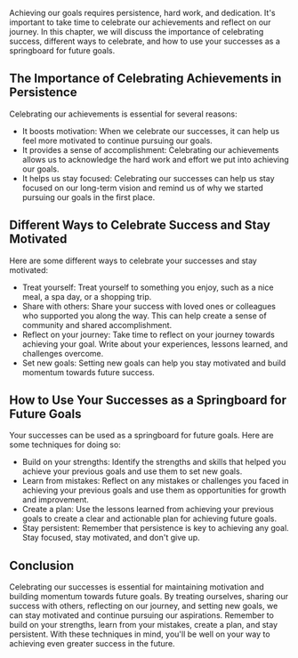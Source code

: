 
Achieving our goals requires persistence, hard work, and dedication. It's important to take time to celebrate our achievements and reflect on our journey. In this chapter, we will discuss the importance of celebrating success, different ways to celebrate, and how to use your successes as a springboard for future goals.

The Importance of Celebrating Achievements in Persistence
---------------------------------------------------------

Celebrating our achievements is essential for several reasons:

* It boosts motivation: When we celebrate our successes, it can help us feel more motivated to continue pursuing our goals.
* It provides a sense of accomplishment: Celebrating our achievements allows us to acknowledge the hard work and effort we put into achieving our goals.
* It helps us stay focused: Celebrating our successes can help us stay focused on our long-term vision and remind us of why we started pursuing our goals in the first place.

Different Ways to Celebrate Success and Stay Motivated
------------------------------------------------------

Here are some different ways to celebrate your successes and stay motivated:

* Treat yourself: Treat yourself to something you enjoy, such as a nice meal, a spa day, or a shopping trip.
* Share with others: Share your success with loved ones or colleagues who supported you along the way. This can help create a sense of community and shared accomplishment.
* Reflect on your journey: Take time to reflect on your journey towards achieving your goal. Write about your experiences, lessons learned, and challenges overcome.
* Set new goals: Setting new goals can help you stay motivated and build momentum towards future success.

How to Use Your Successes as a Springboard for Future Goals
-----------------------------------------------------------

Your successes can be used as a springboard for future goals. Here are some techniques for doing so:

* Build on your strengths: Identify the strengths and skills that helped you achieve your previous goals and use them to set new goals.
* Learn from mistakes: Reflect on any mistakes or challenges you faced in achieving your previous goals and use them as opportunities for growth and improvement.
* Create a plan: Use the lessons learned from achieving your previous goals to create a clear and actionable plan for achieving future goals.
* Stay persistent: Remember that persistence is key to achieving any goal. Stay focused, stay motivated, and don't give up.

Conclusion
----------

Celebrating our successes is essential for maintaining motivation and building momentum towards future goals. By treating ourselves, sharing our success with others, reflecting on our journey, and setting new goals, we can stay motivated and continue pursuing our aspirations. Remember to build on your strengths, learn from your mistakes, create a plan, and stay persistent. With these techniques in mind, you'll be well on your way to achieving even greater success in the future.
